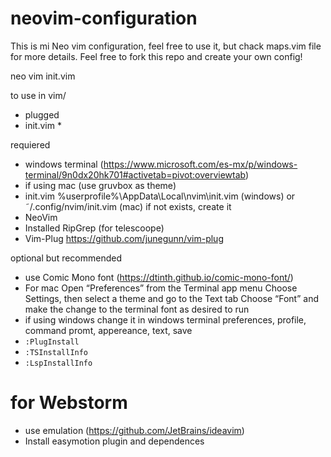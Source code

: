 
# neovim-configuration
This is mi Neo vim configuration, feel free to use it, but chack maps.vim file for more details.
Feel free to fork this repo and create your own config!

neo vim init.vim

to use in 
vim/
  - plugged
  - init.vim *

requiered
 - windows terminal (https://www.microsoft.com/es-mx/p/windows-terminal/9n0dx20hk701#activetab=pivot:overviewtab)
 - if using mac (use gruvbox as theme)
 - init.vim %userprofile%\AppData\Local\nvim\init.vim (windows) or ˜/.config/nvim/init.vim (mac) if not exists, create it 
 - NeoVim
 - Installed RipGrep (for telescoope)
 - Vim-Plug https://github.com/junegunn/vim-plug

optional but recommended
 - use Comic Mono font (https://dtinth.github.io/comic-mono-font/)
 - For mac Open “Preferences” from the Terminal app menu
   Choose Settings, then select a theme and go to the Text tab
   Choose “Font” and make the change to the terminal font as desired
   to run 
 - if using windows change it in windows terminal preferences, profile, command promt, appereance, text, save
  - `:PlugInstall`
  - `:TSInstallInfo`
  - `:LspInstallInfo`

# for Webstorm
 - use emulation (https://github.com/JetBrains/ideavim)
 - Install easymotion plugin and dependences 


